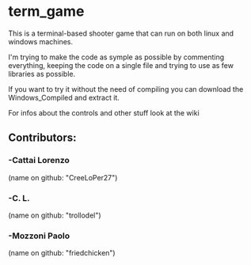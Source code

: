 # term_game

This is a terminal-based shooter game that can run on both linux and windows machines.

I'm trying to make the code as symple as possible by commenting everything, keeping the code on a single file and trying to use as few libraries as possible.

If you want to try it without the need of compiling you can download the Windows_Compiled and extract it.

For infos about the controls and other stuff look at the wiki

## Contributors:
### -Cattai Lorenzo
(name on github: "CreeLoPer27")
### -C. L.
(name on github: "trollodel")
### -Mozzoni Paolo
(name on github: "friedchicken")
